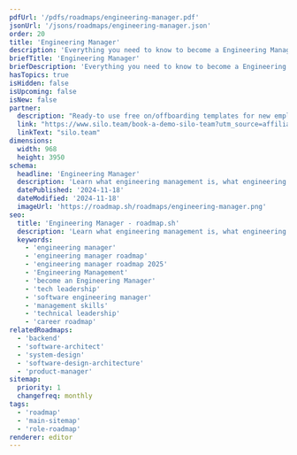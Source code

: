 ```yaml
---
pdfUrl: '/pdfs/roadmaps/engineering-manager.pdf'
jsonUrl: '/jsons/roadmaps/engineering-manager.json'
order: 20
title: 'Engineering Manager'
description: 'Everything you need to know to become a Engineering Manager.'
briefTitle: 'Engineering Manager'
briefDescription: 'Everything you need to know to become a Engineering Manager.'
hasTopics: true
isHidden: false
isUpcoming: false
isNew: false
partner:
  description: "Ready-to use free on/offboarding templates for new employees"
  link: "https://www.silo.team/book-a-demo-silo-team?utm_source=affiliate1&utm_medium=referral&utm_campaign=free_onboarding_checklist"
  linkText: "silo.team"
dimensions:
  width: 968
  height: 3950
schema:
  headline: 'Engineering Manager'
  description: 'Learn what engineering management is, what engineering managers do and how to become one using our community-driven roadmap.'
  datePublished: '2024-11-18'
  dateModified: '2024-11-18'
  imageUrl: 'https://roadmap.sh/roadmaps/engineering-manager.png'
seo:
  title: 'Engineering Manager - roadmap.sh'
  description: 'Learn what engineering management is, what engineering managers do and how to become one using our community-driven roadmap.'
  keywords:
    - 'engineering manager'
    - 'engineering manager roadmap'
    - 'engineering manager roadmap 2025'
    - 'Engineering Management'
    - 'become an Engineering Manager'
    - 'tech leadership'
    - 'software engineering manager'
    - 'management skills'
    - 'technical leadership'
    - 'career roadmap'
relatedRoadmaps:
  - 'backend'
  - 'software-architect'
  - 'system-design'
  - 'software-design-architecture'
  - 'product-manager'
sitemap:
  priority: 1
  changefreq: monthly
tags:
  - 'roadmap'
  - 'main-sitemap'
  - 'role-roadmap'
renderer: editor
---
```

